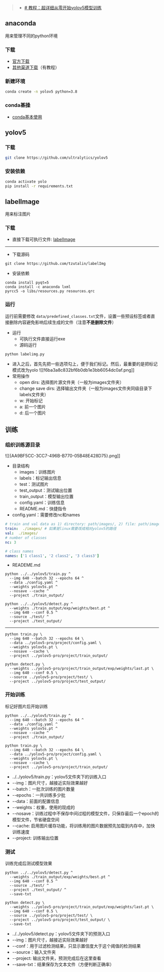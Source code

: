 > - [# 教程：超详细从零开始yolov5模型训练](https://blog.csdn.net/qq_45701791/article/details/113992622)
## anaconda
用来管理不同的python环境
### 下载
- [官方下载](https://www.anaconda.com/products/individual#Downloads)
- [其他渠道下载](https://mp.weixin.qq.com/mp/appmsgalbum?__biz=MzA4MjU4MTg2Ng==&action=getalbum&album_id=3421630533233311751&scene=21#wechat_redirect)（有教程）
### 新建环境
```bash
conda create -n yolov5 python=3.8 
```
### conda基操
- [conda基本使用](https://wlgls.github.io/posts/Conda%E5%9F%BA%E6%9C%AC%E4%BD%BF%E7%94%A8)
## yolov5
### 下载
```bash
git clone https://github.com/ultralytics/yolov5
```
### 安装依赖
```bash
conda activate yolo
pip install -r requirements.txt
```
## labelImage
用来标注图片
### 下载
- 直接下载可执行文件: [labelImage](https://github.com/HumanSignal/labelImg/releases)
---
- 下载源码
```shell
git clone https://github.com/tzutalin/labelImg
```
- 安装依赖
```shell
conda install pyqt=5
conda install -c anaconda lxml
pyrcc5 -o libs/resources.py resources.qrc
```
### 运行
运行前需要修改 `data/predefined_classes.txt`文件，设置一些预设标签或者直接删除内容避免影响后续生成的文件（注意**不是删除文件**）
- 运行
	- 可执行文件直接运行exe
	- 源码运行
```shell
python labelimg.py
```
- 进入之后，首先先把一些选项勾上，便于我们标记。然后，最重要的是把标记模式改为yolo
![[f6ba3a8c832bf6b0db1e3bb6054dc0af.png]]
- 常用操作
	- open dirs: 选择图片源文件夹（一般为images文件夹）
	- change save dirs: 选择输出文件夹（一般为images文件夹同级目录下labels文件夹）
	- w: 开始标记
	- a: 前一个图片
	- d: 后一个图片
## 训练
### 组织训练源目录
![[{AA9BF5CC-3CC7-496B-B770-05B48E428D75}.png]]
- 目录结构
	- images：训练图片
	- labels：标记输出信息
	- test：测试图片
	- test_output：测试输出位置
	- train_output：模型输出位置
	- config.yaml：训练信息
	- README.md：快捷指令
- config.yaml：需要修改nc和names
```yaml
# train and val data as 1) directory: path/images/, 2) file: path/images.txt, or 3) list: [path1/images/, path2/images/]
train:  ./images/ # 如果是linux需要改成相对yolov5的路径
val:  ./images/
# number of classes
nc: 3

# class names
names: ['1 class1', '2 class2', '3 class3']
```
- READEME.md
```shell
python ../../yolov5/train.py ^
  --img 640 --batch 32 --epochs 64 ^
  --data ./config.yaml ^
  --weights yolov5s.pt ^
  --nosave --cache ^
  --project ./train_output/
```

```shell
python ../../yolov5/detect.py ^
  --weights ./train_output/exp/weights/best.pt ^
  --img 640 --conf 0.5 ^
  --source ./test/ ^
  --project ./test_output/
```

--- 

```shell
python train.py \
  --img 640 --batch 32 --epochs 64 \
  --data ../yolov5-pro/project/config.yaml \
  --weights yolov5s.pt \
  --nosave --cache \
  --project ../yolov5-pro/project/train_output/
```

```shell
python detect.py \
  --weights ../yolov5-pro/project/train_output/exp/weights/last.pt \
  --img 640 --conf 0.5 \
  --source ../yolov5-pro/project/test/ \
  --project ../yolov5-pro/project/test_output/
```
### 开始训练
标记好图片后开始训练
```shell
python ../../yolov5/train.py ^
  --img 640 --batch 32 --epochs 64 ^
  --data ./config.yaml ^
  --weights yolov5s.pt ^
  --nosave --cache ^
  --project ./train_output/
```
```shell
python train.py \
  --img 640 --batch 32 --epochs 64 \
  --data ../yolov5-pro/project/config.yaml \
  --weights yolov5s.pt \
  --nosave --cache \
  --project ../yolov5-pro/project/train_output/
```
- ../../yolov5/train.py：yolov5文件夹下的训练入口
- --img：图片尺寸，越接近实际效果越好
- --batch：一批次训练的图片数量
- --epochs：一共训练多少批
- --data：前面的配置信息
- --weights：权重，使用的现成的
- --nosave：训练过程中不保存中间过程的模型文件，只保存最后一个epoch的模型文件，节省硬盘空间
- --cache: 启用图片缓存功能，将训练用的图片数据预先加载到内存中，加快训练速度
- --project: 训练输出位置
### 测试
训练完成后测试模型效果
```shell
python ../../yolov5/detect.py ^
  --weights ./train_output/exp/weights/best.pt ^
  --img 640 --conf 0.5 ^
  --source ./test/ ^
  --project ./test_output/ ^
  --save-txt
```
```shell
python detect.py \
  --weights ../yolov5-pro/project/train_output/exp/weights/last.pt \
  --img 640 --conf 0.5 \
  --source ../yolov5-pro/project/test/ \
  --project ../yolov5-pro/project/test_output/ \
  --save-txt
```
- ../../yolov5/detect.py：yolov5文件夹下的预测入口
- --img：图片尺寸，越接近实际效果越好
- --conf：用于过滤检测结果，只显示置信度大于这个阈值的检测结果
- --source：输入文件夹
- --project: 输出文件夹，预测完成后在这里查看
- --save-txt：结果保存为文本文件（方便判断正确率）